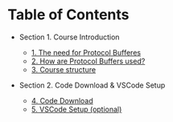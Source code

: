 # Table of Contents

* Section 1. Course Introduction
  * [1. The need for Protocol Bufferes](01-course-introduction/01-the-need-for-protocol-buffers.md)
  * [2. How are Protocol Buffers used?](01-course-introduction/02-how-are-protocol-buffers-used)
  * [3. Course structure](01-course-introduction/03-course-structure.md)

* Section 2. Code Download & VSCode Setup
  * [4. Code Download](02-code-download-and-vscode-setup/04-code-download.md)
  * [5. VSCode Setup (optional)](02-code-download-and-vscode-setup/05-vscode-setup.md)

